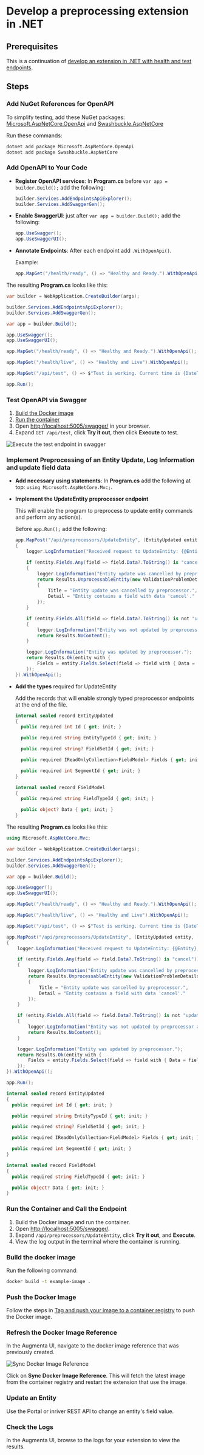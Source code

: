 # Develop a preprocessing extension in .NET

## Prerequisites

This is a continuation of [develop an extension in .NET with health and test endpoints](develop-dotnet-extension.md).

## Steps

### Add NuGet References for OpenAPI

To simplify testing, add these NuGet packages:
[Microsoft.AspNetCore.OpenApi](https://www.nuget.org/packages/Microsoft.AspNetCore.OpenApi/) and
[Swashbuckle.AspNetCore](https://www.nuget.org/packages/swashbuckle.AspNetCore/)

Run these commands:

```sh
dotnet add package Microsoft.AspNetCore.OpenApi
dotnet add package Swashbuckle.AspNetCore
```

### Add OpenAPI to Your Code

* **Register OpenAPI services**: In **Program.cs** before `var app = builder.Build();` add the following:

  ```csharp
  builder.Services.AddEndpointsApiExplorer();
  builder.Services.AddSwaggerGen();
  ```

* **Enable SwaggerUI**: just after `var app = builder.Build();` add the following:

  ```csharp
  app.UseSwagger();
  app.UseSwaggerUI();
  ```

* **Annotate Endpoints**: After each endpoint add `.WithOpenApi()`.

  Example:

  ```csharp
  app.MapGet("/health/ready", () => "Healthy and Ready.").WithOpenApi();
  ```

The resulting **Program.cs** looks like this:

```csharp
var builder = WebApplication.CreateBuilder(args);

builder.Services.AddEndpointsApiExplorer();
builder.Services.AddSwaggerGen();

var app = builder.Build();

app.UseSwagger();
app.UseSwaggerUI();

app.MapGet("/health/ready", () => "Healthy and Ready.").WithOpenApi();

app.MapGet("/health/live", () => "Healthy and Live").WithOpenApi();

app.MapGet("/api/test", () => $"Test is working. Current time is {DateTime.Now:O}").WithOpenApi();

app.Run();
```

### Test OpenAPI via Swagger

1. [Build the Docker image](develop-dotnet-extension.md#build-and-tag-the-docker-image)
2. [Run the container](develop-dotnet-extension.md#run-the-container-locally)
3. Open <http://localhost:5005/swagger/> in your browser.
4. Expand `GET /api/test`, click **Try it out**, then click **Execute** to test.

![Execute the test endpoint in swagger](../../screenshots/visual-studio/swagger-api-test-execute.png)

### Implement Preprocessing of an Entity Update, Log Information and update field data

* **Add necessary using statements**: In **Program.cs** add the following at top: `using Microsoft.AspNetCore.Mvc;`.

* **Implement the UpdateEntity preprocessor endpoint**

  This will enable the program to preprocess to update entity commands and perform any action(s).

  Before `app.Run();` add the following:

  ```csharp
  app.MapPost("/api/preprocessors/UpdateEntity", (EntityUpdated entity, [FromServices] ILogger<Program> logger) =>
  {
      logger.LogInformation("Received request to UpdateEntity: {@Entity}, {@Fields}", entity, entity.Fields);

      if (entity.Fields.Any(field => field.Data?.ToString() is "cancel"))
      {
          logger.LogInformation("Entity update was cancelled by preprocessor due to field with data 'cancel'.");
          return Results.UnprocessableEntity(new ValidationProblemDetails
          {
              Title = "Entity update was cancelled by preprocessor.",
              Detail = "Entity contains a field with data 'cancel'."
          });
      }

      if (entity.Fields.All(field => field.Data?.ToString() is not "update me"))
      {
          logger.LogInformation("Entity was not updated by preprocessor as no fields with data 'update me' were found.");
          return Results.NoContent();
      }

      logger.LogInformation("Entity was updated by preprocessor.");
      return Results.Ok(entity with { 
          Fields = entity.Fields.Select(field => field with { Data = field.Data?.ToString() is "update me" ? "Updated by preprocessor" : field.Data }).ToList() 
      });
  }).WithOpenApi();
  ```

* **Add the types** required for UpdateEntity

  Add the records that will enable strongly typed preprocessor endpoints at the end of the file.

  ```csharp
  internal sealed record EntityUpdated
  {
    public required int Id { get; init; }

    public required string EntityTypeId { get; init; }

    public required string? FieldSetId { get; init; }

    public required IReadOnlyCollection<FieldModel> Fields { get; init; }

    public required int SegmentId { get; init; }
  }

  internal sealed record FieldModel
  {
    public required string FieldTypeId { get; init; }

    public object? Data { get; init; }
  }
  ```

The resulting **Program.cs** looks like this:

```csharp
using Microsoft.AspNetCore.Mvc;

var builder = WebApplication.CreateBuilder(args);

builder.Services.AddEndpointsApiExplorer();
builder.Services.AddSwaggerGen();

var app = builder.Build();

app.UseSwagger();
app.UseSwaggerUI();

app.MapGet("/health/ready", () => "Healthy and Ready.").WithOpenApi();

app.MapGet("/health/live", () => "Healthy and Live").WithOpenApi();

app.MapGet("/api/test", () => $"Test is working. Current time is {DateTime.Now:O}").WithOpenApi();

app.MapPost("/api/preprocessors/UpdateEntity", (EntityUpdated entity, [FromServices] ILogger<Program> logger) =>
{
    logger.LogInformation("Received request to UpdateEntity: {@Entity}, {@Fields}", entity, entity.Fields);

    if (entity.Fields.Any(field => field.Data?.ToString() is "cancel"))
    {
        logger.LogInformation("Entity update was cancelled by preprocessor due to field with data 'cancel'.");
        return Results.UnprocessableEntity(new ValidationProblemDetails
        {
            Title = "Entity update was cancelled by preprocessor.",
            Detail = "Entity contains a field with data 'cancel'."
        });
    }

    if (entity.Fields.All(field => field.Data?.ToString() is not "update me"))
    {
        logger.LogInformation("Entity was not updated by preprocessor as no fields with data 'update me' were found.");
        return Results.NoContent();
    }

    logger.LogInformation("Entity was updated by preprocessor.");
    return Results.Ok(entity with { 
        Fields = entity.Fields.Select(field => field with { Data = field.Data?.ToString() is "update me" ? "Updated by preprocessor" : field.Data }).ToList() 
    });
}).WithOpenApi();

app.Run();

internal sealed record EntityUpdated
{
  public required int Id { get; init; }

  public required string EntityTypeId { get; init; }

  public required string? FieldSetId { get; init; }

  public required IReadOnlyCollection<FieldModel> Fields { get; init; }

  public required int SegmentId { get; init; }
}

internal sealed record FieldModel
{
  public required string FieldTypeId { get; init; }

  public object? Data { get; init; }
}
```

### Run the Container and Call the Endpoint

1. Build the Docker image and run the container.
2. Open <http://localhost:5005/swagger/>.
3. Expand `/api/preprocessors/UpdateEntity`, click **Try it out**, and **Execute**.
4. View the log output in the terminal where the container is running.

### Build the docker image

Run the following command:

```sh
docker build -t example-image .
```

### Push the Docker Image

Follow the steps in [Tag and push your image to a container registry](../tag-and-push-to-container-registry.md) to push the Docker image.

### Refresh the Docker Image Reference

In the Augmenta UI, navigate to the docker image reference that was previously created.

![Sync Docker Image Reference](../../screenshots/augmenta-ui/sync-docker-image-reference.png)

Click on **Sync Docker Image Reference**. This will fetch the latest image from the container registry and restart the extension that use the image.

### Update an Entity

Use the Portal or inriver REST API to change an entity's field value.

### Check the Logs

In the Augmenta UI, browse to the logs for your extension to view the results.
